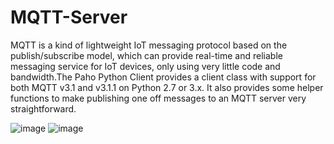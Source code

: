 # MQTT-Server
MQTT is a kind of lightweight IoT messaging protocol based on the publish/subscribe model, which can provide real-time and reliable messaging service for IoT devices, only using very little code and bandwidth.The Paho Python Client provides a client class with support for both MQTT v3.1 and v3.1.1 on Python 2.7 or 3.x. It also provides some helper functions to make publishing one off messages to an MQTT server very straightforward.

![image](https://user-images.githubusercontent.com/92249890/199746981-2f1a322b-6a34-458a-968a-3bb1fad6d6e6.png)
![image](https://user-images.githubusercontent.com/92249890/199747072-5c9a0de2-ba51-418f-a768-87984a8df110.png)
